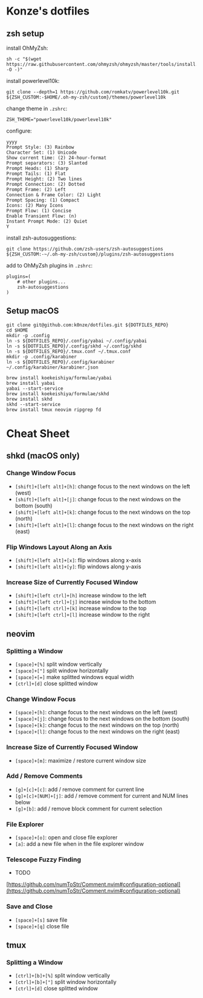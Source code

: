 # Konze's dotfiles

## zsh setup

install OhMyZsh:
```
sh -c "$(wget https://raw.githubusercontent.com/ohmyzsh/ohmyzsh/master/tools/install.sh -O -)"
```

install powerlevel10k:
```
git clone --depth=1 https://github.com/romkatv/powerlevel10k.git ${ZSH_CUSTOM:-$HOME/.oh-my-zsh/custom}/themes/powerlevel10k
```
change theme in `.zshrc`:
```
ZSH_THEME="powerlevel10k/powerlevel10k"
```
configure:
```
yyyy
Prompt Style: (3) Rainbow
Character Set: (1) Unicode
Show current time: (2) 24-hour-format
Prompt separators: (3) Slanted
Prompt Heads: (1) Sharp
Prompt Tails: (1) Flat
Prompt Height: (2) Two lines
Prompt Connection: (2) Dotted
Prompt Frame: (2) Left
Connection & Frame Color: (2) Light
Prompt Spacing: (1) Compact
Icons: (2) Many Icons
Prompt Flow: (1) Concise
Enable Transient Flow: (n)
Instant Prompt Mode: (2) Quiet
Y
```

install zsh-autosuggestions:
```
git clone https://github.com/zsh-users/zsh-autosuggestions ${ZSH_CUSTOM:-~/.oh-my-zsh/custom}/plugins/zsh-autosuggestions
```
add to OhMyZsh plugins in `.zshrc`:
```
plugins=( 
    # other plugins...
    zsh-autosuggestions
)
```

## Setup macOS

```
git clone git@github.com:k0nze/dotfiles.git ${DOTFILES_REPO}
cd $HOME
mkdir -p .config
ln -s ${DOTFILES_REPO}/.config/yabai ~/.config/yabai
ln -s ${DOTFILES_REPO}/.config/skhd ~/.config/skhd
ln -s ${DOTFILES_REPO}/.tmux.conf ~/.tmux.conf
mkdir -p .config/karabiner
ln -s ${DOTFILES_REPO}/.config/karabiner ~/.config/karabiner/karabiner.json
```

```
brew install koekeishiya/formulae/yabai
brew install yabai
yabai --start-service
brew install koekeishiya/formulae/skhd
brew install skhd
skhd --start-service
brew install tmux neovim ripgrep fd
```

# Cheat Sheet
## shkd (macOS only)
### Change Window Focus

* `[shift]+[left alt]+[h]`: change focus to the next windows on the left (west)
* `[shift]+[left alt]+[j]`: change focus to the next windows on the bottom (south)
* `[shift]+[left alt]+[k]`: change focus to the next windows on the top (north)
* `[shift]+[left alt]+[l]`: change focus to the next windows on the right (east)

### Flip Windows Layout Along an Axis

* `[shift]+[left alt]+[x]`: flip windows along x-axis 
* `[shift]+[left alt]+[y]`: flip windows along y-axis

### Increase Size of Currently Focused Window

* `[shift]+[left ctrl]+[h]` increase window to the left
* `[shift]+[left ctrl]+[j]` increase window to the bottom
* `[shift]+[left ctrl]+[k]` increase window to the top
* `[shift]+[left ctrl]+[l]` increase window to the right

## neovim
### Splitting a Window 

* `[space]+[%]` split window vertically
* `[space]+["]` split window horizontally
* `[space]+[=]` make splitted windows equal width
* `[ctrl]+[d]` close splitted window 

### Change Window Focus 

* `[space]+[h]`: change focus to the next windows on the left (west)
* `[space]+[j]`: change focus to the next windows on the bottom (south)
* `[space]+[k]`: change focus to the next windows on the top (north)
* `[space]+[l]`: change focus to the next windows on the right (east)

### Increase Size of Currently Focused Window

* `[space]+[m]`: maximize / restore current window size 

### Add / Remove Comments

* `[g]+[c]+[c]`: add / remove comment for current line
* `[g]+[c]+[NUM]+[j]`: add / remove comment for current and NUM lines below
* `[g]+[b]`: add / remove block comment for current selection

### File Explorer

* `[space]+[o]`: open and close file explorer 
* `[a]`: add a new file when in the file explorer window 

### Telescope Fuzzy Finding

* TODO 

[https://github.com/numToStr/Comment.nvim#configuration-optional](https://github.com/numToStr/Comment.nvim#configuration-optional)

### Save and Close

* `[space]+[s]` save file
* `[space]+[q]` close file

## tmux
### Splitting a Window

* `[ctrl]+[b]+[%]` split window vertically
* `[ctrl]+[b]+["]` split window horizontally
* `[ctrl]+[d]` close splitted window 

